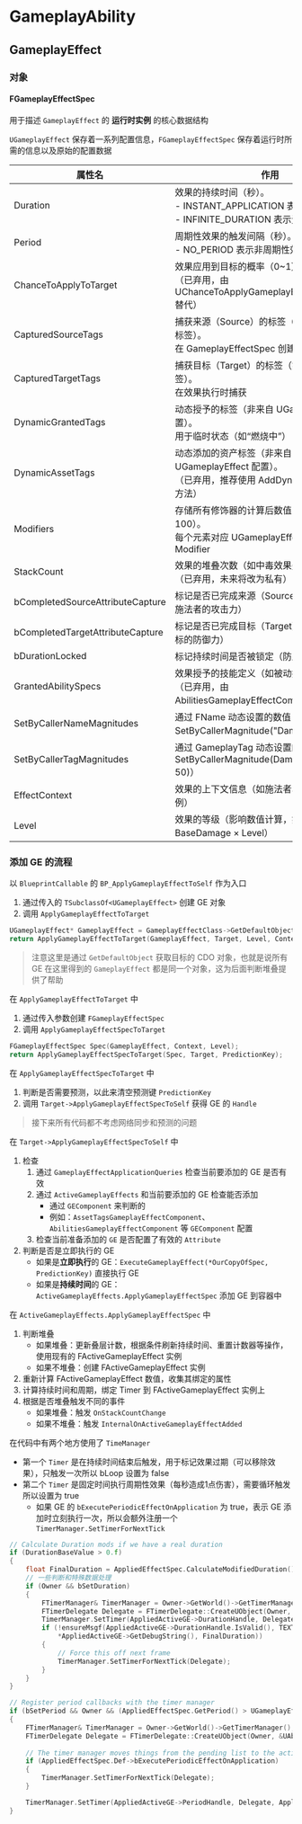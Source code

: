 # GameplayAbility

## GameplayEffect

### 对象

#### FGameplayEffectSpec

用于描述 `GameplayEffect` 的 **运行时实例** 的核心数据结构

`UGameplayEffect` 保存着一系列配置信息，`FGameplayEffectSpec` 保存着运行时所需的信息以及原始的配置数据

| 属性名 | 作用 |  
| --- | --- |  
| Duration	|效果的持续时间（秒）。<br>- INSTANT_APPLICATION 表示瞬时效果<br>- INFINITE_DURATION 表示无限持续效果 | 
| Period|周期性效果的触发间隔（秒）。<br>- NO_PERIOD 表示非周期性效果 | 
| ChanceToApplyToTarget | 效果应用到目标的概率（0~1）。<br>（已弃用，由 UChanceToApplyGameplayEffectComponent 替代） | 
| CapturedSourceTags | 捕获来源（Source）的标签（如施法者的状态标签）。<br>在 GameplayEffectSpec 创建时捕获 | 
| CapturedTargetTags | 捕获目标（Target）的标签（如目标的状态标签）。<br>在效果执行时捕获 | 
| DynamicGrantedTags | 动态授予的标签（非来自 UGameplayEffect 配置）。<br>用于临时状态（如“燃烧中”） | 
| DynamicAssetTags | 动态添加的资产标签（非来自 UGameplayEffect 配置）。<br>（已弃用，推荐使用 AddDynamicAssetTag 等方法） | 
| Modifiers | 存储所有修饰器的计算后数值（如 Damage = 100）。<br>每个元素对应 UGameplayEffect 中的一个 Modifier | 
| StackCount | 效果的堆叠次数（如中毒效果叠加层数）。<br>（已弃用，未来将改为私有） | 
| bCompletedSourceAttributeCapture | 标记是否已完成来源（Source）属性捕获（如施法者的攻击力） | 
| bCompletedTargetAttributeCapture | 标记是否已完成目标（Target）属性捕获（如目标的防御力） | 
| bDurationLocked | 标记持续时间是否被锁定（防止后续修改） | 
| GrantedAbilitySpecs | 效果授予的技能定义（如被动技能）。<br>（已弃用，由 AbilitiesGameplayEffectComponent 替代） | 
| SetByCallerNameMagnitudes	 | 通过 FName 动态设置的数值（如 SetByCallerMagnitude("Damage", 100)） | 
| SetByCallerTagMagnitudes | 通过 GameplayTag 动态设置的数值（如 SetByCallerMagnitude(DamageType.Fire, 50)） | 
| EffectContext | 效果的上下文信息（如施法者、目标、技能实例） | 
| Level  | 效果的等级（影响数值计算，如 Damage = BaseDamage × Level） | 

### 添加 GE 的流程

以 `BlueprintCallable` 的 `BP_ApplyGameplayEffectToSelf` 作为入口

1. 通过传入的 `TSubclassOf<UGameplayEffect>` 创建 GE 对象
2. 调用 `ApplyGameplayEffectToTarget`

```cpp
UGameplayEffect* GameplayEffect = GameplayEffectClass->GetDefaultObject<UGameplayEffect>();
return ApplyGameplayEffectToTarget(GameplayEffect, Target, Level, Context);	
```

> 注意这里是通过 `GetDefaultObject` 获取目标的 CDO 对象，也就是说所有 GE 在这里得到的 `GameplayEffect` 都是同一个对象，这为后面判断堆叠提供了帮助

在 `ApplyGameplayEffectToTarget` 中

1. 通过传入参数创建 `FGameplayEffectSpec` 
2. 调用 `ApplyGameplayEffectSpecToTarget`

```cpp
FGameplayEffectSpec	Spec(GameplayEffect, Context, Level);
return ApplyGameplayEffectSpecToTarget(Spec, Target, PredictionKey);
```

在 `ApplyGameplayEffectSpecToTarget` 中

1. 判断是否需要预测，以此来清空预测键 `PredictionKey` 
2. 调用 `Target->ApplyGameplayEffectSpecToSelf` 获得 GE 的 `Handle`

> 接下来所有代码都不考虑网络同步和预测的问题

在 `Target->ApplyGameplayEffectSpecToSelf` 中

1. 检查
   1. 通过 `GameplayEffectApplicationQueries` 检查当前要添加的 GE 是否有效
   2. 通过 `ActiveGameplayEffects` 和当前要添加的 GE 检查能否添加
      - 通过 `GEComponent` 来判断的
      - 例如：`AssetTagsGameplayEffectComponent`、`AbilitiesGameplayEffectComponent` 等 `GEComponent` 配置
   3. 检查当前准备添加的 `GE` 是否配置了有效的 `Attribute`
2. 判断是否是立即执行的 GE
   - 如果是**立即执行**的 GE：`ExecuteGameplayEffect(*OurCopyOfSpec, PredictionKey)` 直接执行 GE
   - 如果是**持续时间**的 GE：`ActiveGameplayEffects.ApplyGameplayEffectSpec` 添加 GE 到容器中

在 `ActiveGameplayEffects.ApplyGameplayEffectSpec` 中

1. 判断堆叠
   - 如果堆叠：更新叠层计数，根据条件刷新持续时间、重置计数器等操作，使用现有的 FActiveGameplayEffect 实例
   - 如果不堆叠：创建 FActiveGameplayEffect 实例
2. 重新计算 FActiveGameplayEffect 数值，收集其绑定的属性
3. 计算持续时间和周期，绑定 Timer 到 FActiveGameplayEffect 实例上
4. 根据是否堆叠触发不同的事件
   - 如果堆叠：触发 `OnStackCountChange`
   - 如果不堆叠：触发 `InternalOnActiveGameplayEffectAdded` 

在代码中有两个地方使用了 `TimeManager`

- 第一个 `Timer` 是在持续时间结束后触发，用于标记效果过期（可以移除效果），只触发一次所以 bLoop 设置为 false
- 第二个 `Timer` 是固定时间执行周期性效果（每秒造成1点伤害），需要循环触发所以设置为 true
  - 如果 GE 的 `bExecutePeriodicEffectOnApplication` 为 true，表示 GE 添加时立刻执行一次，所以会额外注册一个 `TimerManager.SetTimerForNextTick`

```cpp
// Calculate Duration mods if we have a real duration
if (DurationBaseValue > 0.f)
{
    float FinalDuration = AppliedEffectSpec.CalculateModifiedDuration();
    // 一些判断和特殊数据处理
    if (Owner && bSetDuration)
    {
        FTimerManager& TimerManager = Owner->GetWorld()->GetTimerManager();
        FTimerDelegate Delegate = FTimerDelegate::CreateUObject(Owner, &UAbilitySystemComponent::CheckDurationExpired, AppliedActiveGE->Handle);
        TimerManager.SetTimer(AppliedActiveGE->DurationHandle, Delegate, FinalDuration, false);
        if (!ensureMsgf(AppliedActiveGE->DurationHandle.IsValid(), TEXT("Invalid Duration Handle after attempting to set duration for GE %s @ %.2f"), 
            *AppliedActiveGE->GetDebugString(), FinalDuration))
        {
            // Force this off next frame
            TimerManager.SetTimerForNextTick(Delegate);
        }
    }
}

// Register period callbacks with the timer manager
if (bSetPeriod && Owner && (AppliedEffectSpec.GetPeriod() > UGameplayEffect::NO_PERIOD))
{
    FTimerManager& TimerManager = Owner->GetWorld()->GetTimerManager();
    FTimerDelegate Delegate = FTimerDelegate::CreateUObject(Owner, &UAbilitySystemComponent::ExecutePeriodicEffect, AppliedActiveGE->Handle);
        
    // The timer manager moves things from the pending list to the active list after checking the active list on the first tick so we need to execute here
    if (AppliedEffectSpec.Def->bExecutePeriodicEffectOnApplication)
    {
        TimerManager.SetTimerForNextTick(Delegate);
    }

    TimerManager.SetTimer(AppliedActiveGE->PeriodHandle, Delegate, AppliedEffectSpec.GetPeriod(), true);
}
```
